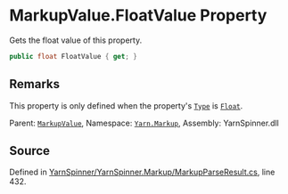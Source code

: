 # MarkupValue.FloatValue Property
Gets the float value of this property.

```csharp
public float FloatValue { get; }
```
## Remarks

This property is only defined when the property's [`Type`](/api/csharp/yarn.markup/markupvalue.type.md) is [`Float`](/api/csharp/yarn.markup/markupvaluetype.float.md).




<div class="class-metadata">

Parent: [`MarkupValue`](/api/csharp/yarn.markup/markupvalue.md), Namespace: [`Yarn.Markup`](/api/csharp/yarn.markup/README.md), Assembly: YarnSpinner.dll
</div>

## Source
Defined in [YarnSpinner/YarnSpinner.Markup/MarkupParseResult.cs](https://github.com/YarnSpinnerTool/YarnSpinner//blob/develop/YarnSpinner/YarnSpinner.Markup/MarkupParseResult.cs#L432), line 432.
